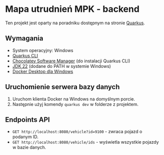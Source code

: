# Mapa utrudnień MPK - backend

Ten projekt jest oparty na poradniku dostępnym na stronie [Quarkus][1].

## Wymagania

- System operacyjny: Windows
- [Quarkus CLI][2]
- [Chocolatey Software Manager][3] (do instalacji Quarkus CLI)
- [JDK 22][4] (dodane do PATH w systemie Windows)
- [Docker Desktop dla Windows][5]

## Uruchomienie serwera bazy danych

1. Uruchom klienta Docker na Windows na domyślnym porcie.
2. Następnie użyj komendy `quarkus dev` w folderze z projektem.

## Endpoints API

- `GET http://localhost:8080/vehicle?id=9100` - zwraca pojazd o podanym ID.
- `GET http://localhost:8080/vehicle/ids` - wyświetla wszystkie pojazdy w bazie danych.

[1]: https://quarkus.io/guides/getting-started-dev-services
[2]: https://quarkus.io/guides/cli-tooling
[3]: https://chocolatey.org/
[4]: https://www.oracle.com/java/technologies/downloads/
[5]: https://docs.docker.com/desktop/install/windows-install/
